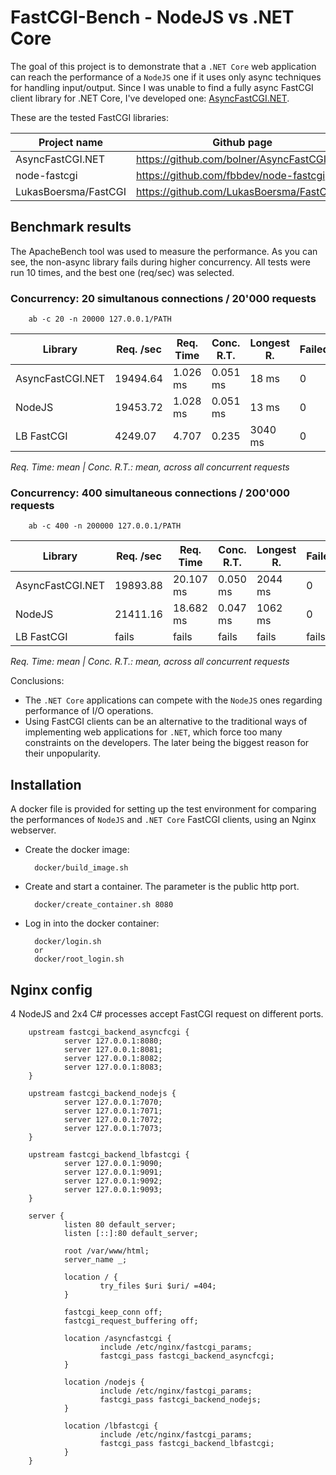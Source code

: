 # FastCGI-Bench - NodeJS vs .NET Core

The goal of this project is to demonstrate that a `.NET Core` web application can reach the performance of a `NodeJS` one if it uses only async techniques for handling input/output. Since I was unable to find a fully async FastCGI client library for .NET Core, I've developed one: [AsyncFastCGI.NET](https://github.com/bolner/AsyncFastCGI.NET).

These are the tested FastCGI libraries:

| Project name | Github page | Framework | Language |
| --- | --- | --- | --- |
| AsyncFastCGI&period;NET | https://github.com/bolner/AsyncFastCGI.NET | .NET Core | C# |
| node-fastcgi | https://github.com/fbbdev/node-fastcgi| NodeJS | Javascript |
| LukasBoersma/FastCGI | https://github.com/LukasBoersma/FastCGI | .NET Core | C# |

## Benchmark results

The ApacheBench tool was used to measure the performance. As you can see, the non-async library fails during higher concurrency. All tests were run 10 times, and the best one (req/sec) was selected.

### Concurrency: **20** simultanous connections / 20'000 requests

        ab -c 20 -n 20000 127.0.0.1/PATH

| Library          | Req. /sec | Req. Time | Conc. R.T. | Longest R. | Failed |
|------------------|-----------|-----------|------------|------------|--------|
| AsyncFastCGI.NET | 19494.64  | 1.026 ms  | 0.051 ms   | 18 ms      | 0      |
| NodeJS           | 19453.72  | 1.028 ms  | 0.051 ms   | 13 ms      | 0      |
| LB FastCGI       | 4249.07   | 4.707     | 0.235      | 3040 ms    | 0      |

*Req. Time: mean | Conc. R.T.: mean, across all concurrent requests*

### Concurrency: **400** simultaneous connections / 200'000 requests

        ab -c 400 -n 200000 127.0.0.1/PATH

| Library          | Req. /sec | Req. Time | Conc. R.T. | Longest R. | Failed |
|------------------|-----------|-----------|------------|------------|--------|
| AsyncFastCGI.NET | 19893.88  | 20.107 ms | 0.050 ms   | 2044 ms    | 0      |
| NodeJS           | 21411.16  | 18.682 ms | 0.047 ms   | 1062 ms    | 0      |
| LB FastCGI       | fails     | fails     | fails      | fails      | fails  |

*Req. Time: mean | Conc. R.T.: mean, across all concurrent requests*

Conclusions:
- The `.NET Core` applications can compete with the `NodeJS` ones regarding performance of I/O operations.
- Using FastCGI clients can be an alternative to the traditional ways of implementing web applications for `.NET`, which force too many constraints on the developers. The later being the biggest reason for their unpopularity.

## Installation

A docker file is provided for setting up the test environment for comparing the performances of `NodeJS` and `.NET Core` FastCGI clients, using an Nginx webserver.

- Create the docker image:

        docker/build_image.sh

- Create and start a container. The parameter is the public http port.

        docker/create_container.sh 8080

- Log in into the docker container:

        docker/login.sh
        or
        docker/root_login.sh

## Nginx config

4 NodeJS and 2x4 C# processes accept FastCGI request on different ports.

        upstream fastcgi_backend_asyncfcgi {
                server 127.0.0.1:8080;
                server 127.0.0.1:8081;
                server 127.0.0.1:8082;
                server 127.0.0.1:8083;
        }

        upstream fastcgi_backend_nodejs {
                server 127.0.0.1:7070;
                server 127.0.0.1:7071;
                server 127.0.0.1:7072;
                server 127.0.0.1:7073;
        }

        upstream fastcgi_backend_lbfastcgi {
                server 127.0.0.1:9090;
                server 127.0.0.1:9091;
                server 127.0.0.1:9092;
                server 127.0.0.1:9093;
        }

        server {
                listen 80 default_server;
                listen [::]:80 default_server;

                root /var/www/html;
                server_name _;

                location / {
                        try_files $uri $uri/ =404;
                }

                fastcgi_keep_conn off;
                fastcgi_request_buffering off;

                location /asyncfastcgi {
                        include /etc/nginx/fastcgi_params;
                        fastcgi_pass fastcgi_backend_asyncfcgi;
                }

                location /nodejs {
                        include /etc/nginx/fastcgi_params;
                        fastcgi_pass fastcgi_backend_nodejs;
                }

                location /lbfastcgi {
                        include /etc/nginx/fastcgi_params;
                        fastcgi_pass fastcgi_backend_lbfastcgi;
                }
        }
